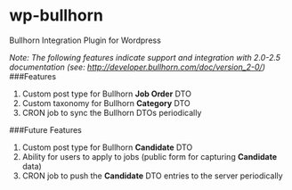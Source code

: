 wp-bullhorn
===========

Bullhorn Integration Plugin for Wordpress

*Note: The following features indicate support and integration with 2.0-2.5 documentation (see: http://developer.bullhorn.com/doc/version_2-0/)*
###Features

 1. Custom post type for Bullhorn **Job Order** DTO
 2. Custom taxonomy for Bullhorn **Category** DTO
 3. CRON job to sync the Bullhorn DTOs periodically

###Future Features 

 1. Custom post type for Bullhorn **Candidate** DTO
 2. Ability for users to apply to jobs (public form for capturing **Candidate** data)
 3. CRON job to push the **Candidate** DTO entries to the server periodically 